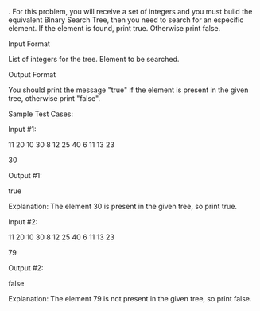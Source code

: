 .
For this problem, you will receive a set of integers and you must build the equivalent Binary Search Tree, then you need to search for an especific element. If the element is found, print true. Otherwise print false.

Input Format

List of integers for the tree. Element to be searched.

Output Format

You should print the message "true" if the element is present in the given tree, otherwise print "false".


Sample Test Cases:

Input #1:

11 20 10 30 8 12 25 40 6 11 13 23

30


Output #1:

true

Explanation:
The element 30 is present in the given tree, so print true.



Input #2:

11 20 10 30 8 12 25 40 6 11 13 23

79

Output #2:

false


Explanation:
The element 79 is not present in the given tree, so print false.
